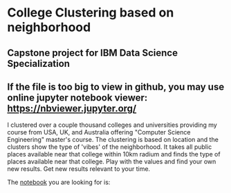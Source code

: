 # College Clustering based on neighborhood
## Capstone project for IBM Data Science Specialization

## If the file is too big to view in github, you may use online jupyter notebook viewer: https://nbviewer.jupyter.org/

I clustered over a couple thousand colleges and universities providing my course from USA, UK, and Australia offering "Computer Science Engineering" master's course. The clustering is based on location and the clusters show the type of 'vibes' of the neighborhood. It takes all public places available near that college within 10km radium and finds the type of places available near that college. Play with the values and find your own new results. Get new results relevant to your time.

The [notebook](Capstone\Notebooks\College-Clustering.ipynb) you are looking for is: 
